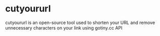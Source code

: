 # cutyoururl
cutyoururl is an open-source tool used to shorten your URL and remove unnecessary characters on your link using gotiny.cc API
